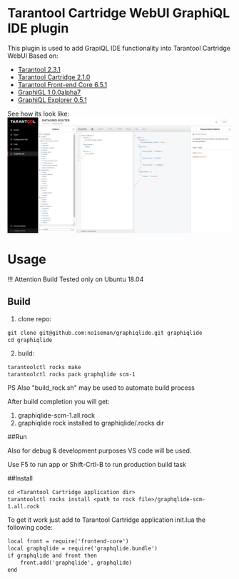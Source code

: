 # Tarantool Cartridge WebUI GraphiQL IDE plugin

This plugin is used to add GrapiQL IDE functionality into Tarantool Cartridge WebUI
Based on:

* [Tarantool 2.3.1](https://www.tarantool.io/en/download/?v=2.2)
* [Tarantool Cartridge 2.1.0](https://github.com/tarantool/cartridge)
* [Tarantool Front-end Core 6.5.1](https://github.com/tarantool/frontend-core)
* [GraphiGL 1.0.0alpha7](https://github.com/graphql/graphiql)
* [GraphiQL Explorer 0.5.1](https://github.com/OneGraph/graphiql-explorer)


See how its look like:
<img width="640" alt="grahpiqlide" src="https://github.com/no1seman/graphiqlide/blob/master/resources/cartridgegraphiql.jpg">

# Usage

!!! Attention Build Tested only on Ubuntu 18.04

## Build

1. clone repo: 
```
git clone git@github.com:no1seman/graphiqlide.git graphiqlide
cd graphiqlide
```

2. build:
```
tarantoolctl rocks make
tarantoolctl rocks pack graphqlide scm-1
```

PS Also "build_rock.sh" may be used to automate build process

After build completion you will get:
1. graphiqlide-scm-1.all.rock
2. graphiqlide rock installed to graphiqlide/.rocks dir


##Run

Also for debug & development purposes VS code will be used.

Use F5 to run app or Shift-Crtl-B to run production build task



##Install
```
cd <Tarantool Cartridge application dir>
tarantoolctl rocks install <path to rock file>/graphqlide-scm-1.all.rock
```

To get it work just add to Tarantool Cartridge application init.lua the following code:

```
local front = require('frontend-core')
local graphqlide = require('graphqlide.bundle')
if graphqlide and front then
    front.add('graphqlide', graphqlide)
end
```
